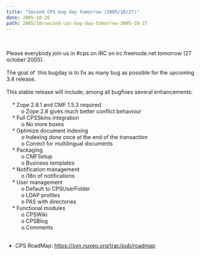 ```yaml
---
title: "Second CPS bug day tomorrow (2005/10/27)"
date: 2005-10-26
path: 2005/10/second-cps-bug-day-tomorrow-2005-10-27
---
```


<br><br>
  Please everybody join us in #cps on IRC on irc.freenode.net tomorrow (27
  october 2005).<br><br>
   The goal of&#160; this bugday is to fix as many bug as possible for the
  upcoming 3.4 release.<br><br>
   This stable release will include, among all bugfixes several
  enhancements:<br><br>
   &#160;&#160;&#160; * Zope 2.8.1 and CMF 1.5.3 required<br>
   &#160;&#160;&#160;&#160;&#160;&#160;&#160;&#160;&#160; o Zope 2.8 gives
  much better conflict behaviour<br>
   &#160;&#160;&#160; * Full CPSSkins integration<br>
   &#160;&#160;&#160;&#160;&#160;&#160;&#160;&#160;&#160; o No more boxes<br>
   &#160;&#160;&#160; * Optimize document indexing<br>
   &#160;&#160;&#160;&#160;&#160;&#160;&#160;&#160;&#160; o Indexing done once
  at the end of the transaction<br>
   &#160;&#160;&#160;&#160;&#160;&#160;&#160;&#160;&#160; o Correct for
  multilingual documents<br>
   &#160;&#160;&#160; * Packaging<br>
   &#160;&#160;&#160;&#160;&#160;&#160;&#160;&#160;&#160; o CMFSetup<br>
   &#160;&#160;&#160;&#160;&#160;&#160;&#160;&#160;&#160; o Business templates<br>
   &#160;&#160;&#160; * Notification management<br>
   &#160;&#160;&#160;&#160;&#160;&#160;&#160;&#160;&#160; o i18n of
  notifications<br>
   &#160;&#160;&#160; * User management<br>
   &#160;&#160;&#160;&#160;&#160;&#160;&#160;&#160;&#160; o Default to
  CPSUserFolder<br>
   &#160;&#160;&#160;&#160;&#160;&#160;&#160;&#160;&#160; o LDAP
  profiles<br>
   &#160;&#160;&#160;&#160;&#160;&#160;&#160;&#160;&#160; o PAS with
  directories<br>
   &#160;&#160;&#160; * Functional modules<br>
   &#160;&#160;&#160;&#160;&#160;&#160;&#160;&#160;&#160; o CPSWiki<br>
   &#160;&#160;&#160;&#160;&#160;&#160;&#160;&#160;&#160; o CPSBlog<br>
   &#160;&#160;&#160;&#160;&#160;&#160;&#160;&#160;&#160; o Comments<br><br><ul><li>CPS RoadMap: <a href="https://svn.nuxeo.org/trac/pub/roadmap">https://svn.nuxeo.org/trac/pub/roadmap</a></li>
  </ul>

